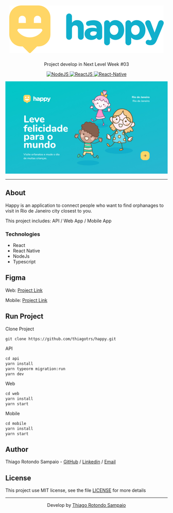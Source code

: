 <h1 align="center"><img src="./logo.svg" alt="Happy" /></h1>
<p align="center">Project develop in Next Level Week #03</p>
<p align="center">
  <a href="https://nodejs.org/en/">
    <img src="https://img.shields.io/static/v1?label=Node&message=JS&color=blue?style=plastic&logo=Node.js" alt="NodeJS" />
  </a>
  <a href="https://reactjs.org/">
    <img src="https://img.shields.io/static/v1?label=React&message=JS&color=blue?style=plastic&logo=React" alt="ReactJS" />
  </a>
  <a href="https://reactnative.dev/">
    <img src="https://img.shields.io/static/v1?label=React&message=Native&color=blue?style=plastic&logo=React" alt="React-Native" />
  </a>
</p>
<p align="center"><img src="./happy.jpg" /></p>

---

## About

Happy is an application to connect people who want to find orphanages to visit in Rio de Janeiro city closest to you.

This project includes: API / Web App / Mobile App

### Technologies

<ul>
    <li>React</li>
    <li>React Native</li>
    <li>NodeJs</li>
    <li>Typescript</li>
</ul>
<h2>Figma</h2>
<p>Web: <a href="https://www.figma.com/file/UDI5ggRsYaymyDHGpGCx9V/Happy-Web-(Copy)?node-id=0%3A1" target="__blank">Project Link</a></p>
<p>Mobile: <a href="https://www.figma.com/file/XxCRupJapfeCao1nc4SeHp/Happy-Mobile-(Copy)" target="__blank">Project Link</a></p>

## Run Project

Clone Project

```git
git clone https://github.com/thiagotrs/happy.git
```

API

```ssh
cd api
yarn install
yarn typeorm migration:run
yarn dev
```

Web

```ssh
cd web
yarn install
yarn start
```

Mobile

```ssh
cd mobile
yarn install
yarn start
```

## Author

Thiago Rotondo Sampaio - [GitHub](https://github.com/thiagotrs) / [Linkedin](https://www.linkedin.com/in/thiago-rotondo-sampaio) / [Email](mailto:thiagorot@gmail.com)

## License

This project use MIT license, see the file [LICENSE](.github/LICENSE.md) for more details

---

<p align="center">Develop by <a href="https://github.com/thiagotrs">Thiago Rotondo Sampaio</a></p>